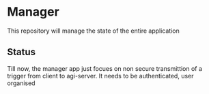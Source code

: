 # Manager

This repository will manage the state of the entire application

## Status
Till now, the manager app just focues on non secure transmittion of a trigger from client to agi-server. It needs to be authenticated, user organised